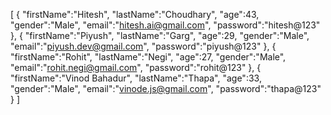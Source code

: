 [
{
"firstName":"Hitesh",
"lastName":"Choudhary",
"age":43,
"gender":"Male",
"email":"hitesh.ai@gmail.com",
"password":"hitesh@123"
},
{
"firstName":"Piyush",
"lastName":"Garg",
"age":29,
"gender":"Male",
"email":"piyush.dev@gmail.com",
"password":"piyush@123"
},
{
"firstName":"Rohit",
"lastName":"Negi",
"age":27,
"gender":"Male",
"email":"rohit.negi@gmail.com",
"password":"rohit@123"
},
{
"firstName":"Vinod Bahadur",
"lastName":"Thapa",
"age":33,
"gender":"Male",
"email":"vinode.js@gmail.com",
"password":"thapa@123"
}
]
